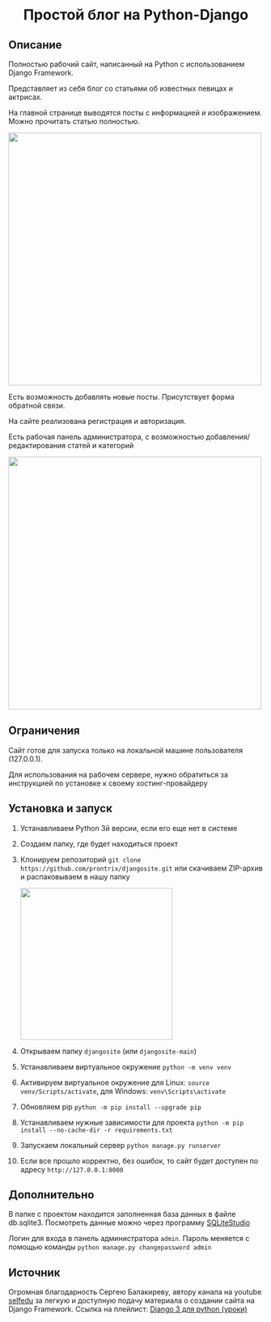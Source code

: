 <h1 align = "center">Простой блог на Python-Django</h1>

## **Описание**

<p>Полностью рабочий сайт, написанный на Python с использованием Django Framework.</p>

<p>Представляет из себя блог со статьями об известных певицах и актрисах.</p> 

<p>На главной странице выводятся посты с информацией и изображением. Можно прочитать статью полностью.</p> 

<img src = "https://user-images.githubusercontent.com/60534525/227756543-399b31c6-e1dd-4bfa-8836-baffa4908e0c.jpg" width = 500 />

<p>Есть возможность добавлять новые посты. Присутствует форма обратной связи.</p> 

<p>На сайте реализована регистрация и авторизация.</p>

<p>Есть рабочая панель администратора, с возможностью добавления/редактирования статей и категорий</p>

<img src = "https://user-images.githubusercontent.com/60534525/227756630-3e7da06f-8f69-4a37-9d25-2ebea5e08b4a.jpg" width = 500 />

## **Ограничения**

<p>Сайт готов для запуска только на локальной машине пользователя (127.0.0.1).</p>
<p>Для использования на рабочем сервере, нужно обратиться за инструкцией по установке к своему хостинг-провайдеру</p>

## **Установка и запуск**

1. Устанавливаем Python 3й версии, если его еще нет в системе
2. Создаем папку, где будет находиться проект
3. Клонируем репозиторий `git clone https://github.com/prontrix/djangosite.git` или скачиваем ZIP-архив и распаковываем в нашу папку

   <img src = "https://user-images.githubusercontent.com/60534525/227757131-e73de31f-9c33-4d2a-9cab-16ea5eee143a.jpg" width = 300 />
   
4. Открываем папку `djangosite` (или `djangosite-main`) 
5. Устанавливаем виртуальное окружение `python -m venv venv`
6. Активируем виртуальное окружение для Linux: `source venv/Scripts/activate`, для Windows: `venv\Scripts\activate`
7. Обновляем pip `python -m pip install --upgrade pip`
8. Устанавливаем нужные зависимости для проекта `python -m pip install --no-cache-dir -r requirements.txt`
9. Запускаем локальный сервер `python manage.py runserver`
10. Если все прошло корректно, без ошибок, то сайт будет доступен по адресу `http://127.0.0.1:8000`

## **Дополнительно**

<p>В папке с проектом находится заполненная база данных в файле db.sqlite3. Посмотреть данные можно через программу <a href = "https://sqlitestudio.pl" target=_blank>SQLiteStudio</a></p>

Логин для входа в панель администратора `admin`. Пароль меняется с помощью команды `python manage.py changepassword admin`

## **Источник**

Огромная благодарность Сергею Балакиреву, автору канала на youtube <a href = "https://www.youtube.com/@selfedu_rus/" target = "_blank">selfedu</a> за легкую и доступную подачу материала о создании сайта на Django Framework. Ссылка на плейлист: <a href="https://www.youtube.com/watch?v=FyTL1bnUx5I&list=PLA0M1Bcd0w8xO_39zZll2u1lz_Q-Mwn1F" target = _blank>Django 3 для python (уроки)</a>

